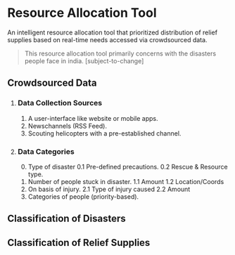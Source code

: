 # Resource Allocation Tool

An intelligent resource allocation tool that prioritized distribution of relief supplies based on real-time needs accessed via crowdsourced data.

> This resource allocation tool primarily concerns with the disasters people face in india. [subject-to-change]
> 

## Crowdsourced Data

1. ### Data Collection Sources
    1. A user-interface like website or mobile apps.
    2. Newschannels (RSS Feed).
    3. Scouting helicopters with a pre-established channel.

2. ### Data Categories
    0. Type of disaster
        0.1 Pre-defined precautions.
        0.2 Rescue & Resource type.
    1. Number of people stuck in disaster.
        1.1 Amount
        1.2 Location/Coords
    2. On basis of injury.
        2.1 Type of injury caused
        2.2 Amount
    3. Categories of people (priority-based).
    
    

## Classification of Disasters

## Classification of Relief Supplies